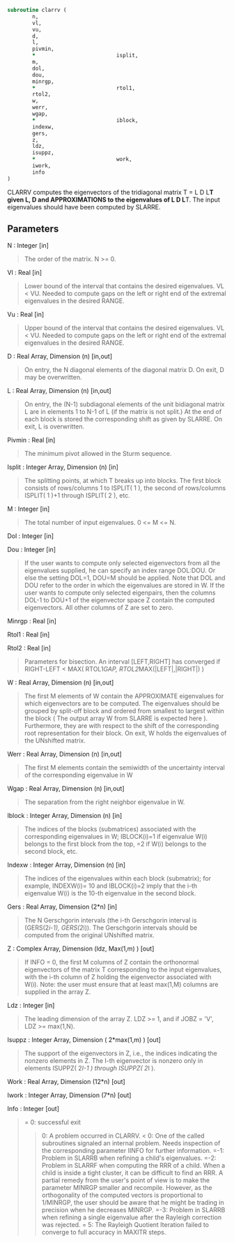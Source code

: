 ```fortran
subroutine clarrv (
		n,
		vl,
		vu,
		d,
		l,
		pivmin,
		*                          isplit,
		m,
		dol,
		dou,
		minrgp,
		*                          rtol1,
		rtol2,
		w,
		werr,
		wgap,
		*                          iblock,
		indexw,
		gers,
		z,
		ldz,
		isuppz,
		*                          work,
		iwork,
		info
)
```

 CLARRV computes the eigenvectors of the tridiagonal matrix
 T = L D L**T given L, D and APPROXIMATIONS to the eigenvalues of L D L**T.
 The input eigenvalues should have been computed by SLARRE.

## Parameters
N : Integer [in]
> The order of the matrix.  N >= 0.

Vl : Real [in]
> Lower bound of the interval that contains the desired
> eigenvalues. VL < VU. Needed to compute gaps on the left or right
> end of the extremal eigenvalues in the desired RANGE.

Vu : Real [in]
> Upper bound of the interval that contains the desired
> eigenvalues. VL < VU. Needed to compute gaps on the left or right
> end of the extremal eigenvalues in the desired RANGE.

D : Real Array, Dimension (n) [in,out]
> On entry, the N diagonal elements of the diagonal matrix D.
> On exit, D may be overwritten.

L : Real Array, Dimension (n) [in,out]
> On entry, the (N-1) subdiagonal elements of the unit
> bidiagonal matrix L are in elements 1 to N-1 of L
> (if the matrix is not split.) At the end of each block
> is stored the corresponding shift as given by SLARRE.
> On exit, L is overwritten.

Pivmin : Real [in]
> The minimum pivot allowed in the Sturm sequence.

Isplit : Integer Array, Dimension (n) [in]
> The splitting points, at which T breaks up into blocks.
> The first block consists of rows/columns 1 to
> ISPLIT( 1 ), the second of rows/columns ISPLIT( 1 )+1
> through ISPLIT( 2 ), etc.

M : Integer [in]
> The total number of input eigenvalues.  0 <= M <= N.

Dol : Integer [in]

Dou : Integer [in]
> If the user wants to compute only selected eigenvectors from all
> the eigenvalues supplied, he can specify an index range DOL:DOU.
> Or else the setting DOL=1, DOU=M should be applied.
> Note that DOL and DOU refer to the order in which the eigenvalues
> are stored in W.
> If the user wants to compute only selected eigenpairs, then
> the columns DOL-1 to DOU+1 of the eigenvector space Z contain the
> computed eigenvectors. All other columns of Z are set to zero.

Minrgp : Real [in]

Rtol1 : Real [in]

Rtol2 : Real [in]
> Parameters for bisection.
> An interval [LEFT,RIGHT] has converged if
> RIGHT-LEFT < MAX( RTOL1*GAP, RTOL2*MAX(|LEFT|,|RIGHT|) )

W : Real Array, Dimension (n) [in,out]
> The first M elements of W contain the APPROXIMATE eigenvalues for
> which eigenvectors are to be computed.  The eigenvalues
> should be grouped by split-off block and ordered from
> smallest to largest within the block ( The output array
> W from SLARRE is expected here ). Furthermore, they are with
> respect to the shift of the corresponding root representation
> for their block. On exit, W holds the eigenvalues of the
> UNshifted matrix.

Werr : Real Array, Dimension (n) [in,out]
> The first M elements contain the semiwidth of the uncertainty
> interval of the corresponding eigenvalue in W

Wgap : Real Array, Dimension (n) [in,out]
> The separation from the right neighbor eigenvalue in W.

Iblock : Integer Array, Dimension (n) [in]
> The indices of the blocks (submatrices) associated with the
> corresponding eigenvalues in W; IBLOCK(i)=1 if eigenvalue
> W(i) belongs to the first block from the top, =2 if W(i)
> belongs to the second block, etc.

Indexw : Integer Array, Dimension (n) [in]
> The indices of the eigenvalues within each block (submatrix);
> for example, INDEXW(i)= 10 and IBLOCK(i)=2 imply that the
> i-th eigenvalue W(i) is the 10-th eigenvalue in the second block.

Gers : Real Array, Dimension (2*n) [in]
> The N Gerschgorin intervals (the i-th Gerschgorin interval
> is (GERS(2*i-1), GERS(2*i)). The Gerschgorin intervals should
> be computed from the original UNshifted matrix.

Z : Complex Array, Dimension (ldz, Max(1,m) ) [out]
> If INFO = 0, the first M columns of Z contain the
> orthonormal eigenvectors of the matrix T
> corresponding to the input eigenvalues, with the i-th
> column of Z holding the eigenvector associated with W(i).
> Note: the user must ensure that at least max(1,M) columns are
> supplied in the array Z.

Ldz : Integer [in]
> The leading dimension of the array Z.  LDZ >= 1, and if
> JOBZ = 'V', LDZ >= max(1,N).

Isuppz : Integer Array, Dimension ( 2*max(1,m) ) [out]
> The support of the eigenvectors in Z, i.e., the indices
> indicating the nonzero elements in Z. The I-th eigenvector
> is nonzero only in elements ISUPPZ( 2*I-1 ) through
> ISUPPZ( 2*I ).

Work : Real Array, Dimension (12*n) [out]

Iwork : Integer Array, Dimension (7*n) [out]

Info : Integer [out]
> = 0:  successful exit
> > 0:  A problem occurred in CLARRV.
> < 0:  One of the called subroutines signaled an internal problem.
> Needs inspection of the corresponding parameter IINFO
> for further information.
> =-1:  Problem in SLARRB when refining a child's eigenvalues.
> =-2:  Problem in SLARRF when computing the RRR of a child.
> When a child is inside a tight cluster, it can be difficult
> to find an RRR. A partial remedy from the user's point of
> view is to make the parameter MINRGP smaller and recompile.
> However, as the orthogonality of the computed vectors is
> proportional to 1/MINRGP, the user should be aware that
> he might be trading in precision when he decreases MINRGP.
> =-3:  Problem in SLARRB when refining a single eigenvalue
> after the Rayleigh correction was rejected.
> = 5:  The Rayleigh Quotient Iteration failed to converge to
> full accuracy in MAXITR steps.

